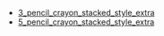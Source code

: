 * [3_pencil_crayon_stacked_style_extra](3_pencil_crayon_stacked_style_extra)
* [5_pencil_crayon_stacked_style_extra](5_pencil_crayon_stacked_style_extra)
